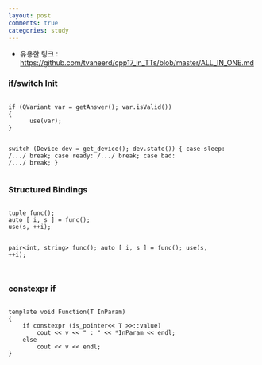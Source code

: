 ```yaml
---
layout: post
comments: true
categories: study
---
```


* 유용한 링크 : https://github.com/tvaneerd/cpp17_in_TTs/blob/master/ALL_IN_ONE.md
<h3>if/switch Init</h3>
<pre style="white-space: pre-wrap;">
<code class="c++">
if (QVariant var = getAnswer(); var.isValid())
{
      use(var);
}

switch (Device dev = get_device(); dev.state())
{
case sleep: /*...*/ break;
case ready: /*...*/ break;
case bad: /*...*/ break;
}
</code></pre>

<h3>Structured Bindings</h3>
<pre style="white-space: pre-wrap;">
<code class="c++">
tuple<int, string> func();
auto [ i, s ] = func();
use(s, ++i);      
      
pair<int, string> func();
auto [ i, s ] = func();
use(s, ++i);      
</code></pre>

<h3>constexpr if</h3>
<pre style="white-space: pre-wrap;">
<code class="c++">
template<typename T> void Function(T InParam)
{
    if constexpr (is_pointer<< T >>::value)
        cout << v << " : " << *InParam << endl;
    else
        cout << v << endl;
}
</code></pre>
